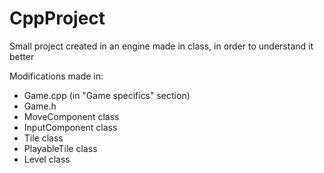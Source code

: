 # CppProject

Small project created in an engine made in class, in order to understand it better

Modifications made in:
  - Game.cpp (in "Game specifics" section)
  - Game.h
  - MoveComponent class
  - InputComponent class
  - Tile class
  - PlayableTile class
  - Level class
 
  
  
  
